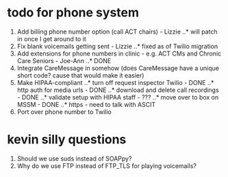 # todo for phone system

1. Add billing phone number option (call ACT chairs) - Lizzie
..* will patch in once I get around to it
2. Fix blank voicemails getting sent - Lizzie 
..* fixed as of Twilio migration
3. Add extensions for phone numbers in clinic  - e.g. ACT CMs and Chronic Care Seniors - Joe-Ann
..* DONE
4. Integrate CareMessage in somehow (does CareMessage have a unique short code? cause that would make it easier)
5. Make HIPAA-compliant
..* turn off request inspector Twilio - DONE
..* http auth for media urls - DONE
..* download and delete call recordings - DONE
..* validate setup with HIPAA staff - ???
..* move over to box on MSSM - DONE
..* https - need to talk with ASCIT
6. Port over phone number to Twilio

# kevin silly questions

1. Should we use suds instead of SOAPpy?
2. Why do we use FTP instead of FTP_TLS for playing voicemails?
